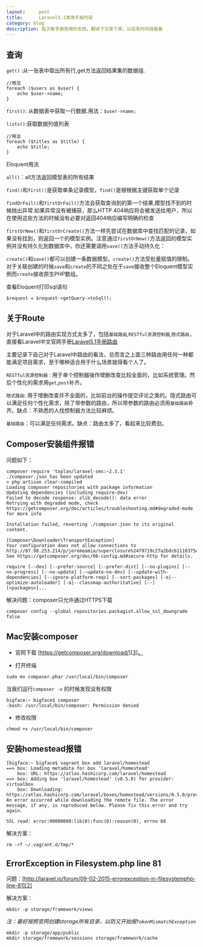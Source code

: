 ```yaml
---
layout:     post
title:      Laravel5.1常用手册内容
category: blog
description: 每次看手册常用的东西，翻译下记录下来，以后有时间就看看
---
```

## 查询

`get()` :从一张表中取出所有行,get方法返回结果集的数据组.

    //用法
    foreach ($users as $user) {
        echo $user->name;
    }

`first()`: 从数据表中获取一行数据.用法：`$user->name;`

`lists()`:获取数据列值列表

    //用法
    foreach ($titles as $title) {
        echo $title;
    }

Eloquent用法

`all()`：all方法返回模型表的所有结果

`find()`和`first()`是获取单条记录模型，`find()`是根根据主键获取单个记录

`findOrFail()`和`firstOrFail()`方法会获取查询到的第一个结果,模型找不到的时候抛出异常.如果异常没有被捕获，那么HTTP 404响应将会被发送给用户，所以在使用这些方法的时候没有必要对返回404响应编写明确的检查

`firstOrNew()`和`firstOrCreate()`方法一样先尝试在数据库中查找匹配的记录，如果没有找到，则返回一个的模型实例。注意通过`firstOrNew()`方法返回的模型实例并没有持久化到数据库中，你还需要调用`save()`方法手动持久化：

`create()`和`save()`都可以创建一条数据模型。`create()`方法受批量赋值的限制。对于关联创建的时候`save`和`create`的不同之处在于`save`接收整个Eloquent模型实例而`create`接收原生PHP数组。

查看Eloquent打印sql语句

    $request = $request->getQuery->toSql();

## 关于Route

对于Laravel中的路由实现方式太多了，包括`基础路由`,`RESTful资源控制器`,`隐式路由`，直接看Laravel中文官网手册[Laravel5.1手册路由][1]

主要记录下自己对于Laravel中路由的看法，总而言之上面三种路由用任何一种都能满足项目需求，至于哪种适合用于什么场景就得看个人了。

`RESTful资源控制器` : 用于单个控制器操作增删改查比较全面的，比如系统管理。然后个性化的需求用`get`,`post`补齐。

`隐式路由`: 用于增删改查并不全面的，比如前台的操作提交评论之类的。隐式路由可以满足任何个性化需求，除了带参数的路由，所以带参数的路由必须用`基础路由`补齐。缺点：不熟悉的人找控制器方法比较麻烦。

`基础路由`：可以满足任何需求。缺点：路由太多了，看起来比较费劲。

## Composer安装组件报错

问题如下：

    composer require 'toplan/laravel-sms:~2.3.1'
    ./composer.json has been updated
    > php artisan clear-compiled
    Loading composer repositories with package information
    Updating dependencies (including require-dev)
    Failed to decode response: zlib_decode(): data error
    Retrying with degraded mode, check https://getcomposer.org/doc/articles/troubleshooting.md#degraded-mode for more info

    Installation failed, reverting ./composer.json to its original content.

    [Composer\Downloader\TransportException]
    Your configuration does not allow connections to http://87.98.253.214/p/jeremeamia/superclosure%2479719c27a2bdcb1110375e344fecda9ee0a8a79c4ce99c35c2bfa1a3b48907e1.json. See https://getcomposer.org/doc/06-config.md#secure-http for details.

    require [--dev] [--prefer-source] [--prefer-dist] [--no-plugins] [--no-progress] [--no-update] [--update-no-dev] [--update-with-dependencies] [--ignore-platform-reqs] [--sort-packages] [-o|--optimize-autoloader] [-a|--classmap-authoritative] [--] [<packages>]...

解决问题：composer只允许通过HTTPS下载

    composer config --global repositories.packagist.allow_ssl_downgrade false


## Mac安装composer

* 官网下载 [https://getcomposer.org/download/][3]，

* 打开终端

```
sudo mv composer.phar /usr/local/bin/composer
```

当我们运行`composer -v` 的时候发现没有权限

```
bigface:~ bigface$ composer
-bash: /usr/local/bin/composer: Permission denied
```

* 修改权限

```
chmod +x /usr/local/bin/composer
```

## 安装homestead报错

```
[bigface:~ bigface$ vagrant box add laravel/homestead
==> box: Loading metadata for box 'laravel/homestead'
    box: URL: https://atlas.hashicorp.com/laravel/homestead
==> box: Adding box 'laravel/homestead' (v0.5.0) for provider: virtualbox
    box: Downloading: https://atlas.hashicorp.com/laravel/boxes/homestead/versions/0.5.0/providers/virtualbox.box
An error occurred while downloading the remote file. The error
message, if any, is reproduced below. Please fix this error and try
again.

SSL read: error:00000000:lib(0):func(0):reason(0), errno 60
```

解决方案：

```
rm -rf ~/.vagrant.d/tmp/*
```

## ErrorException in Filesystem.php line 81

问题：[http://laravel.io/forum/09-02-2015-errorexception-in-filesystemphp-line-81][2]

解决方案：

```
mkdir -p storage/framework/views
```

*注：最好按照官网创建storage所有目录，以防又开始报`TokenMismatchException`*

```
mkdir -p storage/app/public
mkdir storage/framework/sessions storage/framework/cache
```

[1]: http://www.golaravel.com/laravel/docs/5.1/routing/ "Laravel5.1手册路由"
[2]: http://laravel.io/forum/09-02-2015-errorexception-in-filesystemphp-line-81 "larave官方论坛问题描述"
[3]: https://getcomposer.org/download/ "Composer下载"